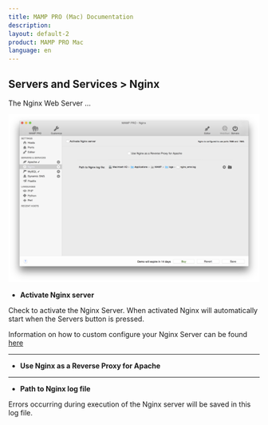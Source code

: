 ```yaml
---
title: MAMP PRO (Mac) Documentation
description: 
layout: default-2
product: MAMP PRO Mac
language: en
---
```


## Servers and Services > Nginx

The Nginx Web Server ...

![MAMP](nginX.png)

*  **Activate Nginx server**  

Check to activate the Nginx Server. When activated Nginx will automatically start when the Servers button is pressed.

Information on how to custom configure your Nginx Server can be found [here](../../Settings/Hosts/Nginx)

---

*  **Use Nginx as a Reverse Proxy for Apache**  

---

*  **Path to Nginx log file**

Errors occurring during execution of the Nginx server will be saved in this log file.
